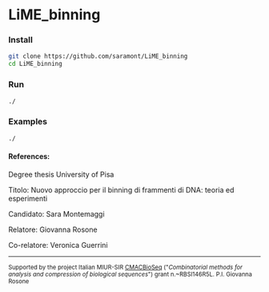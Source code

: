 # LiME_binning



### Install

```sh
git clone https://github.com/saramont/LiME_binning
cd LiME_binning
```

### Run
```sh
./
```

### Examples
```sh
./
```


#### References:

Degree thesis
University of Pisa

Titolo: Nuovo approccio per il binning di frammenti di DNA: teoria ed esperimenti


Candidato: Sara Montemaggi

Relatore: Giovanna Rosone

Co-relatore: Veronica Guerrini


---
<small> Supported by the project Italian MIUR-SIR [CMACBioSeq][240fb5f5] ("_Combinatorial methods for analysis and compression of biological sequences_") grant n.~RBSI146R5L. P.I. Giovanna Rosone</small>

[240fb5f5]: http://pages.di.unipi.it/rosone/CMACBioSeq.html
